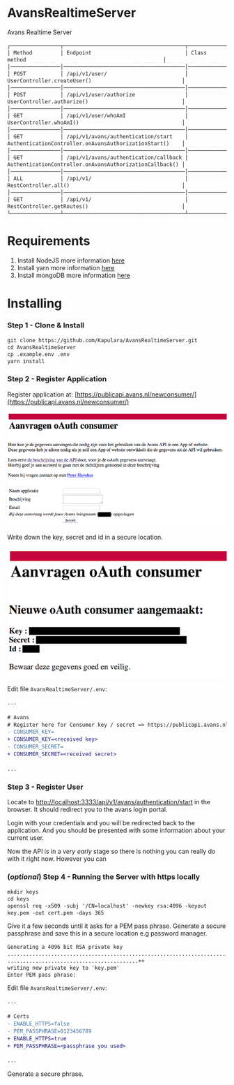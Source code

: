 # AvansRealtimeServer

Avans Realtime Server

```
┌────────────────┬───────────────────────────────────────┬─────────────────────────────────────────────────────────┐
│ Method         │ Endpoint                              │ Class method                                            │
│────────────────│───────────────────────────────────────│─────────────────────────────────────────────────────────│
│ POST           │ /api/v1/user/                         │ UserController.createUser()                             │
│────────────────│───────────────────────────────────────│─────────────────────────────────────────────────────────│
│ POST           │ /api/v1/user/authorize                │ UserController.authorize()                              │
│────────────────│───────────────────────────────────────│─────────────────────────────────────────────────────────│
│ GET            │ /api/v1/user/whoAmI                   │ UserController.whoAmI()                                 │
│────────────────│───────────────────────────────────────│─────────────────────────────────────────────────────────│
│ GET            │ /api/v1/avans/authentication/start    │ AuthenticationController.onAvansAuthorizationStart()    │
│────────────────│───────────────────────────────────────│─────────────────────────────────────────────────────────│
│ GET            │ /api/v1/avans/authentication/callback │ AuthenticationController.onAvansAuthorizationCallback() │
│────────────────│───────────────────────────────────────│─────────────────────────────────────────────────────────│
│ ALL            │ /api/v1/                              │ RestController.all()                                    │
│────────────────│───────────────────────────────────────│─────────────────────────────────────────────────────────│
│ GET            │ /api/v1/                              │ RestController.getRoutes()                              │
└────────────────┴───────────────────────────────────────┴─────────────────────────────────────────────────────────┘

```

# Requirements

1. Install NodeJS more information [here](https://nodejs.org/en/download/)
2. Install yarn more information [here](https://yarnpkg.com/lang/en/docs/install/)
3. Install mongoDB more information [here](https://docs.mongodb.com/manual/installation/#tutorials)

# Installing

### Step 1 - Clone & Install
```
git clone https://github.com/Kapulara/AvansRealtimeServer.git
cd AvansRealtimeServer
cp .example.env .env
yarn install
```

### Step 2 - Register Application

Register application at: [https://publicapi.avans.nl/newconsumer/](https://publicapi.avans.nl/newconsumer/)

![alt text](docs/step-2-1.png)

Write down the key, secret and id in a secure location.

![alt text](docs/step-2-2.png)

Edit file `AvansRealtimeServer/.env`:

```diff
...

# Avans
# Register here for Consumer key / secret => https://publicapi.avans.nl/newconsumer/
- CONSUMER_KEY=
+ CONSUMER_KEY=<received key>
- CONSUMER_SECRET=
+ CONSUMER_SECRET=<received secret>

...
```

### Step 3 - Register User

Locate to [http://localhost:3333/api/v1/avans/authentication/start](http://localhost:3333/api/v1/avans/authentication/start) in the browser. It should redirect you to the avans login portal.

Login with your credentials and you will be redirected back to the application. And you should be presented with some information about your current user. 

Now the API is in a *very early* stage so there is nothing you can really do with it right now. However you can   

### (*optional*) Step 4 - Running the Server with https locally
```
mkdir keys
cd keys
openssl req -x509 -subj '/CN=localhost' -newkey rsa:4096 -keyout key.pem -out cert.pem -days 365
```
Give it a few seconds until it asks for a PEM pass phrase. Generate a secure passphrase and save this in a secure location e.g password manager.

```
Generating a 4096 bit RSA private key
................................................................................++
..........................................++
writing new private key to 'key.pem'
Enter PEM pass phrase:
```

Edit file `AvansRealtimeServer/.env`:

```diff
...

# Certs
- ENABLE_HTTPS=false
- PEM_PASSPHRASE=0123456789
+ ENABLE_HTTPS=true
+ PEM_PASSPHRASE=<passphrase you used>

...
```

Generate a secure phrase.
